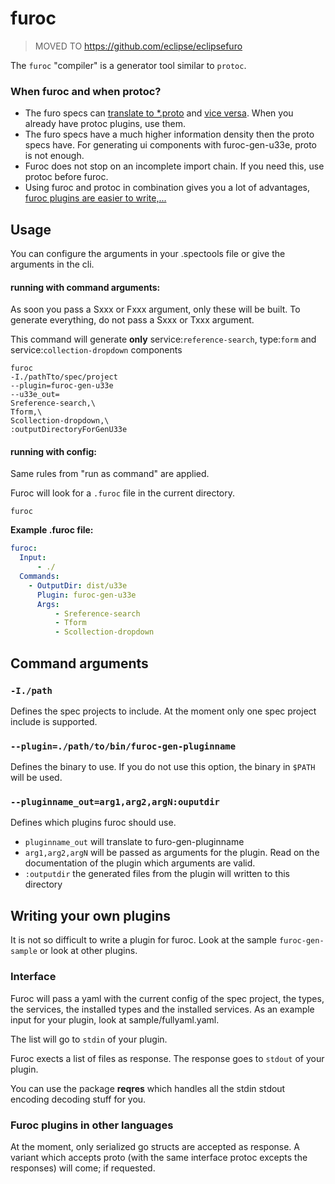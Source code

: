 # furoc

> MOVED TO https://github.com/eclipse/eclipsefuro

The `furoc` "compiler" is a generator tool similar to `protoc`.

### When furoc and when protoc?
- The furo specs can [translate to *.proto](https://github.com/theNorstroem/spectools/blob/master/doc/spectools_genMessageProtos.md) and [vice versa](https://github.com/theNorstroem/protoc-gen-furo-specs). When you already have protoc plugins, use them.
- The furo specs have a much higher information density then the proto specs have. For generating ui components with furoc-gen-u33e, proto is not enough.
- Furoc does not stop on an incomplete import chain. If you need this, use protoc before furoc.
- Using furoc and protoc in combination gives you a lot of advantages, [furoc plugins are easier to write,...](#writing-your-own-plugins)

## Usage
You can configure the arguments in your .spectools file or give the arguments in the cli.

#### running with command arguments:
As soon you pass a Sxxx or Fxxx argument, only these will be built. To generate everything, do not pass a Sxxx or Txxx argument. 

This command will generate **only** service:`reference-search`, type:`form`  and service:`collection-dropdown` components

```shell script
furoc 
-I./pathTto/spec/project
--plugin=furoc-gen-u33e
--u33e_out=
Sreference-search,\
Tform,\
Scollection-dropdown,\
:outputDirectoryForGenU33e
```

#### running with config:
Same rules from "run as command" are applied. 

Furoc will look for a `.furoc` file in the current directory.

```shell script 
furoc
```

**Example .furoc file:**

```yaml
furoc:
  Input:
      - ./
  Commands:
    - OutputDir: dist/u33e
      Plugin: furoc-gen-u33e
      Args:
          - Sreference-search
          - Tform
          - Scollection-dropdown
```




## Command arguments

### `-I./path`
Defines the spec projects to include. At the moment only one spec project include is supported.

### `--plugin=./path/to/bin/furoc-gen-pluginname`
Defines the binary to use. If you do not use this option, the binary in `$PATH` will be used. 

### `--pluginname_out=arg1,arg2,argN:ouputdir`
Defines which plugins furoc should use.

- `pluginname_out` will translate to furo-gen-pluginname
- `arg1,arg2,argN` will be passed as arguments for the plugin. Read on the documentation of the plugin which arguments are valid.
- `:outputdir` the generated files from the plugin will written to this directory

## Writing your own plugins
It is not so difficult to write a plugin for furoc. Look at the sample `furoc-gen-sample` or look at other plugins.

### Interface
Furoc will pass a yaml with the current config of the spec project, the types, the services, the installed types and the installed services.
As an example input for your plugin, look at sample/fullyaml.yaml.

The list will go to `stdin` of your plugin.

Furoc exects a list of files as response. The response goes to `stdout` of your plugin.

You can use the package **reqres** which handles all the stdin stdout encoding decoding stuff for you.  

### Furoc plugins in other languages
At the moment, only serialized go structs are accepted as response. A variant which accepts proto (with the same interface protoc excepts the responses) will come; if requested. 